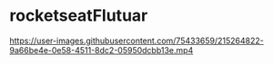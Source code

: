 ﻿# rocketseatFlutuar

https://user-images.githubusercontent.com/75433659/215264822-9a66be4e-0e58-4511-8dc2-05950dcbb13e.mp4

